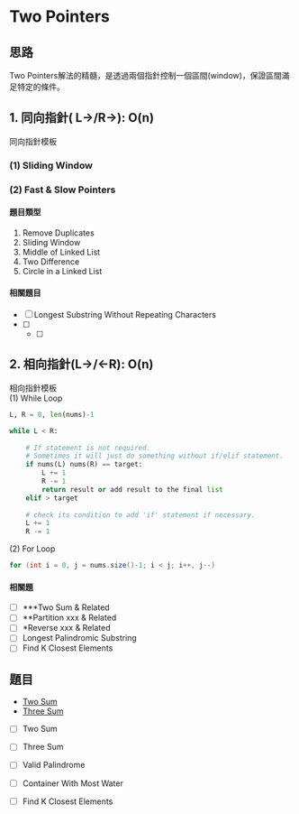 # Two Pointers

## 思路

Two Pointers解法的精髓，是透過兩個指針控制一個區間\(window\)，保證區間滿足特定的條件。

## 1. 同向指針\( L-&gt;/R-&gt;\): O\(n\)

同向指針模板

### **\(1\) Sliding Window**

### **\(2\) Fast & Slow Pointers**

#### 題目類型

1. Remove Duplicates
2. Sliding Window
3. Middle of Linked List
4. Two Difference
5. Circle in a Linked List

#### 相關題目

* [ ] Longest Substring Without Repeating Characters
* [ ] * [ ] 
## 2. 相向指針\(L-&gt;/&lt;-R\): O\(n\)

相向指針模板  
\(1\) While Loop 

```python
L, R = 0, len(nums)-1

while L < R:
    
    # If statement is not required. 
    # Sometimes it will just do something without if/elif statement.
    if nums(L) nums(R) == target:
        L += 1
        R -= 1 
        return result or add result to the final list
    elif > target
    
    # check its condition to add 'if' statement if necessary. 
    L += 1
    R -= 1
```

\(2\) For Loop

```java
for (int i = 0, j = nums.size()-1; i < j; i++, j--)
```

#### 相關題

* [ ] \*\*\*Two Sum & Related 
* [ ] \*\*Partition xxx & Related
* [ ] \*Reverse xxx & Related
* [ ] Longest Palindromic Substring
* [ ] Find K Closest Elements

## 題目

* [Two Sum](https://leetcode.com/problems/two-sum/)
* [Three Sum](https://leetcode.com/problems/3sum/)



* [ ] Two Sum
* [ ] Three Sum
* [ ] Valid Palindrome
* [ ] Container With Most Water
* [ ] Find K Closest Elements

